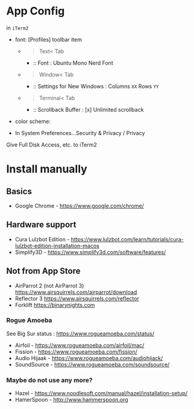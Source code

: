 App Config
==========

in `iTerm2`

-	font: \[Profiles] toolbar item
	-	>Text< Tab
		-	:: Font : Ubuntu Mono Nerd Font
	-	>Window< Tab
		-	:: Settings for New Windows : Columns `XX` Rows `YY`
	-	>Terminal< Tab
		-	:: Scrollback Buffer : [x] Unlimited scrollback
-	color scheme:

-	In System Preferences...Security & Privacy / Privacy

Give Full Disk Access, etc. to iTerm2

Install manually
================

Basics
------

-	Google Chrome - https://www.google.com/chrome/

Hardware support
----------------

-	Cura Lulzbot Edition - https://www.lulzbot.com/learn/tutorials/cura-lulzbot-edition-installation-macos
-	Simplify3D - https://www.simplify3d.com/software/features/

Not from App Store
------------------

-	AirParrot 2 (not AirParrot 3) https://www.airsquirrels.com/airparrot/download
-	Reflector 3 https://www.airsquirrels.com/reflector
-	Forklift https://binarynights.com

### Rogue Amoeba

See Big Sur status : https://www.rogueamoeba.com/status/

-	Airfoil - https://www.rogueamoeba.com/airfoil/mac/
-	Fission - https://www.rogueamoeba.com/fission/
-	Audio Hijaak - https://www.rogueamoeba.com/audiohijack/
-	SoundSource - https://www.rogueamoeba.com/soundsource/

### Maybe do not use any more?

-	Hazel - https://www.noodlesoft.com/manual/hazel/installation-setup/
-	HamerSpoon - http://www.hammerspoon.org
